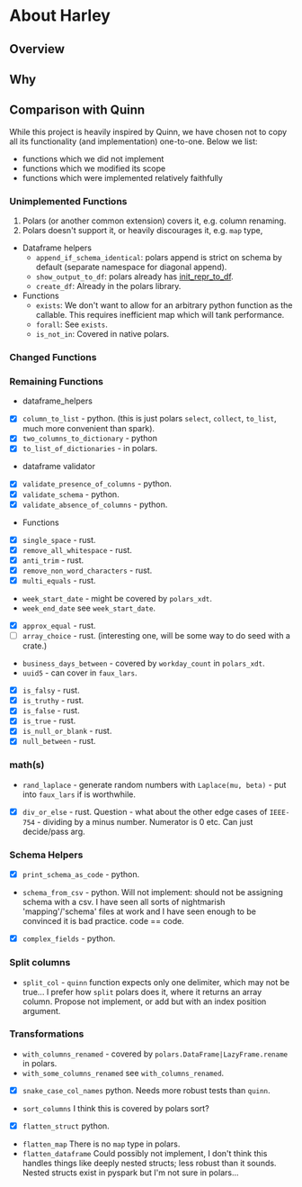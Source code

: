 # About Harley

## Overview

## Why

## Comparison with Quinn

While this project is heavily inspired by Quinn, we have chosen not to copy all its functionality (and implementation) one-to-one. Below we list:

- functions which we did not implement
- functions which we modified its scope
- functions which were implemented relatively faithfully

### Unimplemented Functions



1. Polars (or another common extension) covers it, e.g. column renaming.
2. Polars doesn't support it, or heavily discourages it, e.g. `map` type, 

- Dataframe helpers
    - `append_if_schema_identical`: polars append is strict on schema by default (separate namespace for diagonal append).
    - `show_output_to_df`: polars already has [init_repr_to_df](https://docs.pola.rs/api/python/stable/reference/api/polars.from_repr.html).
    - `create_df`: Already in the polars library.
- Functions
    - `exists`: We don't want to allow for an arbitrary python function as the callable. This requires inefficient map which will tank performance.
    - `forall`: See `exists`.
    - `is_not_in`: Covered in native polars.

### Changed Functions

### Remaining Functions

- dataframe_helpers
* [x] `column_to_list` - python. (this is just polars `select`, `collect`, `to_list`, much more convenient than spark).
* [x] `two_columns_to_dictionary` - python
* [x] `to_list_of_dictionaries` - in polars.

- dataframe validator
* [x] `validate_presence_of_columns` - python.
* [x] `validate_schema` - python.
* [x] `validate_absence_of_columns` - python.

- Functions
* [x] `single_space` - rust.
* [x] `remove_all_whitespace` - rust.
* [x] `anti_trim` - rust.
* [x] `remove_non_word_characters` - rust.
* [x] `multi_equals` - rust.
* `week_start_date` - might be covered by `polars_xdt`.
* `week_end_date` see `week_start_date`.
* [x] `approx_equal` - rust.
* [ ] `array_choice` - rust. (interesting one, will be some way to do seed with a crate.)
* `business_days_between` - covered by `workday_count` in `polars_xdt`.
* `uuid5` - can cover in `faux_lars`.
* [x] `is_falsy` - rust.
* [x] `is_truthy` - rust.
* [x] `is_false` - rust.
* [x] `is_true` - rust.
* [x] `is_null_or_blank` - rust.
* [x] `null_between` - rust.

### math(s)
* `rand_laplace` - generate random numbers with `Laplace(mu, beta)` - put into `faux_lars` if is worthwhile.
* [x] `div_or_else` - rust. Question - what about the other edge cases of `IEEE-754` - dividing by a minus number. Numerator is 0 etc. Can just decide/pass arg.

### Schema Helpers
* [x] `print_schema_as_code` - python.
* `schema_from_csv` - python. Will not implement: should not be assigning schema with a csv. I have seen all sorts of nightmarish 'mapping'/'schema' files at work and I have seen enough to be convinced it is bad practice. code == code.
* [x] `complex_fields` - python.

### Split columns
* `split_col` - `quinn` function expects only one delimiter, which may not be true... I prefer how `split` polars does it, where it returns an array column. Propose not implement, or add but with an index position argument.

### Transformations
* `with_columns_renamed` - covered by `polars.DataFrame|LazyFrame.rename` in polars.
* `with_some_columns_renamed` see `with_columns_renamed`.
* [x] `snake_case_col_names` python. Needs more robust tests than `quinn`.
* `sort_columns` I think this is covered by polars sort?
* [x] `flatten_struct` python.
* `flatten_map` There is no `map` type in polars.
* `flatten_dataframe` Could possibly not implement, I don't think this handles things like deeply nested structs; less robust than it sounds. Nested structs exist in pyspark but I'm not sure in polars...

